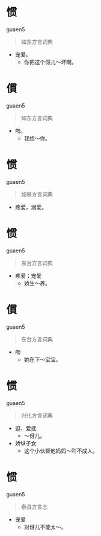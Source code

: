 # 惯
guaen5
> 如东方言词典
- 宠爱。
  - 你把这个伢儿～坏啊。

# 𠍿
guaen5
> 如东方言词典
- 吻。
  - 我想～你。

# 惯
guaen5
> 如皋方言词典
- 疼爱，溺爱。

# 惯
guaen5
> 东台方言词典
- 疼爱；宠爱
  - 娇生～养。

# 𠍿
guaen5
> 东台方言词典
- 吻
  - 她在下～宝宝。

# 惯
guaen5
> 兴化方言词典
- 逗、爱抚
  - ～伢儿。
- 娇纵子女
  - 这个小伙捱他妈妈～吖不成人。

# 惯
guaen5
> 泰县方言志
- 宠爱
  - 对伢儿不能太～。
